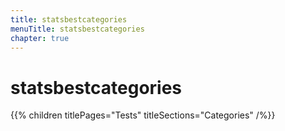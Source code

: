 ```yaml
---
title: statsbestcategories
menuTitle: statsbestcategories
chapter: true
---
```


# statsbestcategories

{{% children titlePages="Tests" titleSections="Categories" /%}}